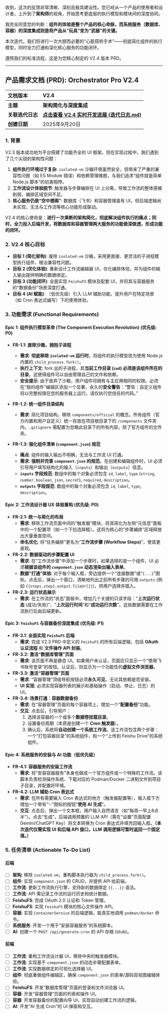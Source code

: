 收到，这次的反馈非常清晰、深刻且极具建设性。您已经从一个产品的使用者和设计者，上升到了**架构师**的视角，开始思考更底层的执行模型和模块间的深度协同。

我完全同意您的判断：**组件的体验是整个产品的核心命脉，而系统服务（数据库、容器）的深度集成则是将产品从“玩具”变为“武器”的关键。**

本次迭代，我们将进行一次大胆而必要的“心脏搭桥手术”——彻底简化组件的执行模型，同时全力打通和深化核心服务的功能闭环。

遵照我们的标准流程，这是为您精心制定的 V2.4 版本 PRD。

-----

## **产品需求文档 (PRD): Orchestrator Pro V2.4**

| 文档版本 | V2.4 |
| :--- | :--- |
| **主题** | **架构简化与深度集成** |
| **关联迭代日志** | [**点击查看 V2.4 实时开发进展 (迭代日志.md)**](https://www.google.com/search?q=./%E8%BF%AD%E4%BB%A3%E6%97%A5%E5%BF%97.md) |
| **创建日期** | 2025年9月20日 |

### 1\. 背景

V2.3 版本成功地为平台搭建了功能齐全的 UI 框架。但在实现过程中，我们遇到了几个尖锐的架构性问题：

1.  **组件执行环境过于复杂**: `isolated-vm` 沙箱环境虽然安全，但带来了严重的兼容性问题（如 ES Module 错误）和依赖管理难题，与我们追求“组件就是简单 Node.js 脚本”的初衷相悖。
2.  **工作流设计体验脱节**: 触发器与步骤编排在 UI 上分离，导致工作流的整体感被削弱，编排区域空间不足。
3.  **核心服务仍是“空中楼阁”**: 数据库（飞书）和容器管理虽有 UI，但后端逻辑尚未实现，无法与工作流等核心功能形成联动。

V2.4 的核心使命是：**进行一次果断的架构简化，彻底解决组件执行的痛点；同时，全力投入后端开发，将数据库和容器管理两大服务的功能做深做透，形成功能的闭环。**

### 2\. V2.4 核心目标

  * **目标 1 (简化架构)**: 废除 `isolated-vm` 沙箱，采用更直接、更灵活的子进程模型执行组件，根治兼容性问题。
  * **目标 2 (优化体验)**: 重新设计工作流编辑器 UI，优化编排体验，并为组件的输入输出提供明确的数据绑定。
  * **目标 3 (功能闭环)**: 全面实现 `FeishuFS` 模块及配套 UI，并将其与容器服务的“数据备份”场景深度打通。
  * **目标 4 (AI 赋能)**: （低优先级）引入 LLM 辅助功能，提升用户在特定场景（如 Cron 表达式编写）下的使用体验。

### 3\. 功能需求 (Functional Requirements)

#### Epic 1: 组件执行模型革命 (The Component Execution Revolution) (优先级: P0)

  * **FR-1.1: 废除沙箱，拥抱子进程**

      * **需求**: **彻底移除 `isolated-vm` 运行时**。将组件的执行模型改为使用 Node.js 内置的 `child_process.fork()`。
      * **执行上下文**: fork 出的子进程，其**当前工作目录 (`cwd`) 必须是该组件所在的目录**。这使得组件可以自由管理自己的文件和依赖。
      * **安全提示**: 由于放弃了沙箱，用户组件将拥有与主应用相同的权限。必须在“我的组件”编辑区添加一个显著、永久的**安全警告**：“警告：自定义组件将以完整权限在您的服务器上运行。请仅执行您信任的代码。”

  * **FR-1.2: 统一组件目录结构**

      * **需求**: 简化项目结构，移除 `components/official` 的概念。所有组件（官方内置和用户自定义）统一存放在项目根目录下的 `/components` 文件夹内。`.gitignore` 需配置为忽略此目录下的所有内容，除了官方组件的文件夹。

  * **FR-1.3: 强化组件清单 (`component.json`) 规范**

      * **痛点**: 组件的输入输出不明确，无法与工作流 UI 打通。
      * **需求**: **强制并完善 `component.json` 的规范**。在创建和编辑组件时，UI 必须引导用户填写结构化的输入（`inputs`）和输出（`outputs`）信息。
      * **`inputs` 字段规范**: 数组中的每个对象必须包含 `id`, `label`, `type` (`string`, `number`, `boolean`, `json`, `secret`), `required`, `description`。
      * **`outputs` 字段规范**: 数组中的每个对象必须包含 `id`, `label`, `type`, `description`。

#### Epic 2: 工作流设计器 UX 体验重构 (优先级: P0)

  * **FR-2.1: 统一与简化的布局**
      * **需求**: 移除工作流页面中间的“触发器”模块，将其简化为左侧“元信息”面板中的一个配置项（如一个下拉选择框）。这将为核心的“步骤编排”区域释放出大量垂直空间。
      * **命名优化**: 将“任务编排”更名为“**工作流步骤 (Workflow Steps)**”，使其更直观。
  * **FR-2.2: 数据驱动的步骤配置 UI**
      * **需求**: 在“工作流步骤”中添加一个步骤时，如果选择的是一个组件，UI 必须**根据该组件的 `component.json` 动态渲染出输入表单**。
      * **数据“打通”体验**: 对于每个输入框，旁边提供一个“连接数据”或“`{...}`”图标。点击后，弹出一个窗口，清晰地列出之前所有步骤的可用 `outputs` (例如 `{{steps.step1.output.fileUrl}}`)，供用户选择并插入。
  * **FR-2.3: 运行状态展示**
      * **需求**: 在工作流的“状态”面板中，增加几个关键的只读字段：“**上次运行状态** (成功/失败)”、“**上次运行时间**”和“**成功运行次数**”。这些数据需要在工作流执行后由后端更新。

#### Epic 3: `FeishuFS` 与容器备份深度集成 (优先级: P1)

  * **FR-3.1: 全面实现 `FeishuFS` 后端**
      * **需求**: 完成 V2.3 PRD 中定义的 `FeishuFS` 的所有后端逻辑，包括 **OAuth 认证流程** 和 **文件操作 API 封装**。
  * **FR-3.2: 激活“数据库管理”页面**
      * **需求**: 该页面不再是静态 UI。如果用户未认证，页面应只显示一个“使用飞书账号登录”的按钮。认证后，则显示为一个功能性的**虚拟文件浏览器**。
  * **FR-3.3: 激活“容器管理”页面**
      * **需求**: “容器管理”顶级导航按钮必须**永久可见**，无论其依赖是否安装。
      * **UI 实现**: 必须实现容器列表的展示和基础操作（启动、停止、日志）的 UI。
  * **FR-3.4: 场景打通：容器数据备份**
      * **需求**: 在“容器管理”页面的每个容器项上，增加一个“**配置备份**”功能。
      * **交互**: 点击后，引导用户：
        1.  选择该容器的一个或多个**数据卷挂载目录**。
        2.  设置备份周期（本质是创建一个 **Cron 触发器**）。
        3.  确认后，系统将**自动创建一个系统工作流**。该工作流包含两个步骤：一个“打包容器目录”的系统组件，和一个“上传到 Feishu Drive”的系统组件。

#### Epic 4: 系统服务的安装与 AI 功能（低优先级）

  * **FR-4.1: 容器服务的安装工作流**
      * **需求**: 将“安装容器服务”本身也做成一个官方组件或一个特殊的工作流。该脚本负责检测操作系统、下载对应的 Podman/Docker 二进制文件到项目子目录，并配置好环境。
  * **FR-4.2: LLM 辅助 Cron 表达式**
      * **需求**: 在所有需要输入 Cron 表达式的地方（触发器配置等），输入框下方增加一个带有“✨”图标的按钮“**使用 AI 生成**”。
      * **交互**: 点击后，弹出一个文本框，用户输入自然语言（如“每周一早上8点半”）。点击“生成”，后端调用预置的 LLM API（需在“设置”页面配置 Gemini/ChatGPT Key）将文本转换为 Cron 表达式并填充回输入框。**（本次迭代仅需实现 UI 和后端 API 接口，LLM 调用逻辑可暂时返回一个固定值。）**

### 5\. 任务清单 (Actionable To-Do List)

#### 后端

  - [ ] **架构**: 移除 `isolated-vm`，重构脚本执行器为 `child_process.fork()`。
  - [ ] **组件**: 实现 `component.json` 的 CRUD，并提供 API 给前端。
  - [ ] **工作流**: 更新工作流执行引擎，支持新的数据绑定 `{{...}}` 语法。
  - [ ] **工作流**: API 需记录工作流的运行历史和统计数据。
  - [ ] **FeishuFS**: 完成 OAuth 2.0 认证和 Token 管理。
  - [ ] **FeishuFS**: 实现 `FeishuFS` 模块的核心文件操作 API。
  - [ ] **容器**: 实现 `ContainerService` 的后端逻辑，能真实地调用 `podman/docker` 命令。
  - [ ] **系统服务**: 开发一个用于“安装容器服务”的系统脚本。
  - [ ] **AI**: 创建一个 `POST /api/generate-cron` 的 API 存根 (stub)。

#### 前端

  - [ ] **工作流**: 重构工作流设计器 UI，移除中央的触发器模块。
  - [ ] **工作流**: 实现基于 `component.json` 的动态步骤配置表单。
  - [ ] **工作流**: 实现数据绑定的可视化选择器 UI。
  - [ ] **组件**: 彻底重做组件编辑区，确保 `component.json` 的表单/源码双视图编辑体验。
  - [ ] **FeishuFS**: 开发“数据库管理”页面的登录和文件浏览器 UI。
  - [ ] **容器**: 开发“容器管理”页面的列表和操作 UI。
  - [ ] **容器**: 开发容器备份的配置向导 UI，实现自动创建工作流的逻辑。
  - [ ] **AI**: 开发“AI 生成 Cron”的 UI 弹窗和交互。